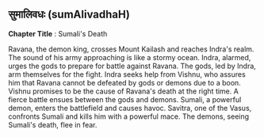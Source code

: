 ## सुमालिवधः (sumAlivadhaH)
**Chapter Title** : Sumali's Death

Ravana, the demon king, crosses Mount Kailash and reaches Indra's realm. The sound of his army approaching is like a stormy ocean. Indra, alarmed, urges the gods to prepare for battle against Ravana. The gods, led by Indra, arm themselves for the fight. Indra seeks help from Vishnu, who assures him that Ravana cannot be defeated by gods or demons due to a boon. Vishnu promises to be the cause of Ravana's death at the right time. A fierce battle ensues between the gods and demons. Sumali, a powerful demon, enters the battlefield and causes havoc. Savitra, one of the Vasus, confronts Sumali and kills him with a powerful mace. The demons, seeing Sumali's death, flee in fear.